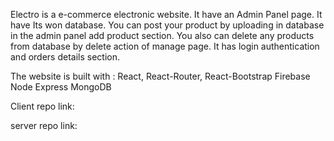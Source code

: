 Electro is a e-commerce electronic website. It have an Admin Panel page. It have Its won database. You can post your product by uploading in database in the admin panel add product section. You also can delete any products from database by delete action of manage page. It has login authentication and orders details section.

The website is built with :
React, React-Router, React-Bootstrap
Firebase
Node
Express
MongoDB

Client repo link:

server repo link: 
